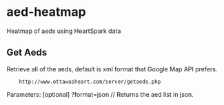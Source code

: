 aed-heatmap
===========

Heatmap of aeds using HeartSpark data

Get Aeds
--------
Retrieve all of the aeds, default is xml format that Google Map API prefers.

```
	http://www.ottawasheart.com/server/getaeds.php
```

Parameters:
[optional] ?format=json  // Returns the aed list in json.
